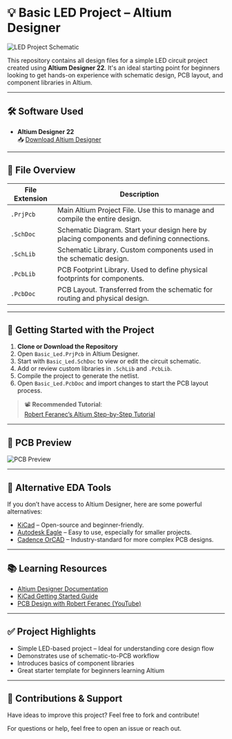 # 💡 Basic LED Project – Altium Designer

![LED Project Schematic](https://github.com/Ritikiitk/Basic_Led/assets/117504931/95c5697b-799d-4852-94f6-af218a195cdb)

This repository contains all design files for a simple LED circuit project created using **Altium Designer 22**. It's an ideal starting point for beginners looking to get hands-on experience with schematic design, PCB layout, and component libraries in Altium.

---

## 🛠️ Software Used

- **Altium Designer 22**  
  📥 [Download Altium Designer](https://www.altium.com/products/downloads)

---

## 📁 File Overview

| File Extension | Description |
|----------------|-------------|
| `.PrjPcb`      | Main Altium Project File. Use this to manage and compile the entire design. |
| `.SchDoc`      | Schematic Diagram. Start your design here by placing components and defining connections. |
| `.SchLib`      | Schematic Library. Custom components used in the schematic design. |
| `.PcbLib`      | PCB Footprint Library. Used to define physical footprints for components. |
| `.PcbDoc`      | PCB Layout. Transferred from the schematic for routing and physical design. |

---

## 🔧 Getting Started with the Project

1. **Clone or Download the Repository**
2. Open `Basic_Led.PrjPcb` in Altium Designer.
3. Start with `Basic_Led.SchDoc` to view or edit the circuit schematic.
4. Add or review custom libraries in `.SchLib` and `.PcbLib`.
5. Compile the project to generate the netlist.
6. Open `Basic_Led.PcbDoc` and import changes to start the PCB layout process.

> 📽️ **Recommended Tutorial**:  
> [Robert Feranec’s Altium Step-by-Step Tutorial](https://youtu.be/PqFtSpAXB9Q)

---

## 📸 PCB Preview

![PCB Preview](https://github.com/Ritikiitk/Basic_Led/assets/117504931/ec40520d-c4b7-4511-b186-e265e24cddd1)

---

## 🔄 Alternative EDA Tools

If you don’t have access to Altium Designer, here are some powerful alternatives:

- [KiCad](https://kicad.org/) – Open-source and beginner-friendly.
- [Autodesk Eagle](https://www.autodesk.com/products/eagle/overview) – Easy to use, especially for smaller projects.
- [Cadence OrCAD](https://www.orcad.com/) – Industry-standard for more complex PCB designs.

---

## 📚 Learning Resources

- [Altium Designer Documentation](https://www.altium.com/documentation/)
- [KiCad Getting Started Guide](https://docs.kicad.org/)
- [PCB Design with Robert Feranec (YouTube)](https://www.youtube.com/c/RobertFeranec)

---

## ✅ Project Highlights

- Simple LED-based project – Ideal for understanding core design flow
- Demonstrates use of schematic-to-PCB workflow
- Introduces basics of component libraries
- Great starter template for beginners learning Altium

---

## 📩 Contributions & Support

Have ideas to improve this project? Feel free to fork and contribute!

For questions or help, feel free to open an issue or reach out.
